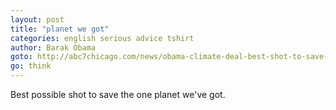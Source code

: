 ```yaml
---
layout: post
title: "planet we got"
categories: english serious advice tshirt
author: Barak Obama
goto: http://abc7chicago.com/news/obama-climate-deal-best-shot-to-save-the-planet--/1540672/?ref=speak.junglestar.org
go: think
---
```


Best possible shot to save the one planet we've got.

